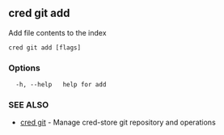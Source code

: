 ## cred git add

Add file contents to the index

```
cred git add [flags]
```

### Options

```
  -h, --help   help for add
```

### SEE ALSO

* [cred git](cred_git.md)	 - Manage cred-store git repository and operations


